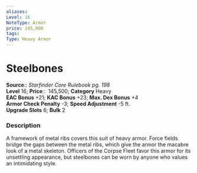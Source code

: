 ```yaml
---
aliases: 
Level: 16
NoteType: Armor
price: 145,000
tags: 
Type: Heavy Armor
---
```


# Steelbones

**Source**:: _Starfinder Core Rulebook pg. 198_  
**Level** 16;
**Price**::  145,500; **Category** Heavy  
**EAC Bonus** +21; **KAC Bonus** +23; **Max. Dex Bonus** +4  
**Armor Check Penalty** -3; **Speed Adjustment** -5 ft.  
**Upgrade Slots** 6; **Bulk** 2

### Description

A framework of metal ribs covers this suit of heavy armor. Force fields bridge the gaps between the metal ribs, which give the armor the macabre look of a metal skeleton. Officers of the Corpse Fleet favor this armor for its unsettling appearance, but steelbones can be worn by anyone who values an intimidating style.
